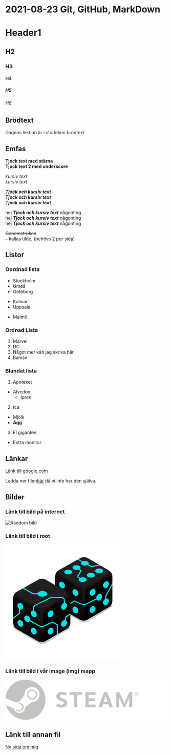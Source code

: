 # 2021-08-23 Git, GitHub, MarkDown

# Header1
## H2
### H3
#### H4
##### H5
###### H6

## Brödtext

 Dagens lektion är i storleken brödtext

## Emfas

**Tjock text med stärna**  
__Tjock text 2 med  underscore__  

*kursiv text*  
_kursiv text_  

_**Tjock och kursiv text**_  
__*Tjock och kursiv text*__  
*__Tjock och kursiv text__*  

hej _**Tjock och kursiv text**_ någonting  
hej __*Tjock och kursiv text*__ någonting  
hej *__Tjock och kursiv text__* någonting  

~~Genomstruken~~  
`~` kallas tilde, (behövs 2 per sida)

## Listor

### Oordnad lista

- Stockholm
- Umeå
- Göteborg

+ Kalmar
+ Uppsala

* Malmö

### Ordnad Lista

1. Marvel
2. DC
3. Något
   mer
   kan
   jag
   skriva
   här
4. Bamse

### Blandat lista

1. Apoteket 
  - Alvedon
    - *Ipren*
2. Ica
  - Mjölk
  - __Ägg__
3. El giganten  
  - Extra monitor

## Länkar

[Länk till google.com](https://www.google.com/)

Ladda ner filen[här][1] då vi inte har den själva.

[1]: https://www.google.com/

## Bilder

### Länk till bild på internet

![Random bild](https://miro.medium.com/max/1400/1*t_G1kZwKv0p2arQCgYG7IQ.gif)

### Länk till bild i root

![Tärningar](360fx360f.png)

### Länk till bild i vår image (img) mapp

![Steam logo](img/logo_steam.svg)

## Länk till annan fil

[Ny sida om mig](om_mig.md)


